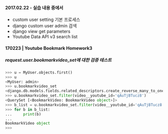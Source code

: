 #### 2017.02.22 - 실습 내용 중에서
- custom user setting 기본 프로세스
- django custom user admin 검색
- django view get parameters
- Youtube Data API v3
	search
		list

#### 170223 | Youtube Bookmark Homework3
##### request.user.bookmarkvideo_set에 대한 검증 테스트
```python
>>> u = MyUser.objects.first()
>>> u
<MyUser: admin>
>>> u.bookmarkvideo_set
<django.db.models.fields.related_descriptors.create_reverse_many_to_one_manager.<locals>.RelatedManager object at 0x7fc92da8e048>
>>> u.bookmarkvideo_set.filter(video__youtube_id='qAuTjBTucz8')
<QuerySet [<BookmarkVideo: BookmarkVideo object>]>
>>> b_list = u.bookmarkvideo_set.filter(video__youtube_id='qAuTjBTucz8')
>>> for b in b_list:
...     print(b)
... 
BookmarkVideo object
>>> 
```